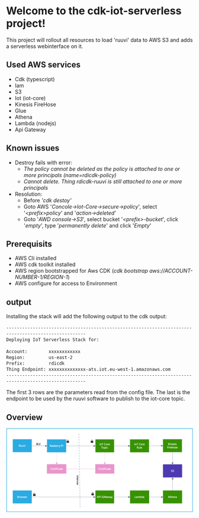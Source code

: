 # Welcome to the cdk-iot-serverless project!

This project will rollout all resources to load 'ruuvi' data to AWS S3 and adds a serverless webinterface on it.


## Used AWS services

 * Cdk (typescript)
 * Iam
 * S3
 * Iot (iot-core)
 * Kinesis FireHose
 * Glue
 * Athena
 * Lambda (nodejs)
 * Api Gateway


## Known issues
 * Destroy fails with error:
     * *The policy cannot be deleted as the policy is attached to one or more principals (name=rdicdk-policy)*
     * *Cannot delete. Thing rdicdk-ruuvi is still attached to one or more principals*
 * Resolution:
     * Before *'cdk destoy'*
     * Goto AWS '*Concole->Iot-Core->secure->policy*', select '*\<prefix\>policy*' and '*action->deleted*'
     * Goto '*AWD console->S3*', select bucket '*\<prefix\>-bucket*', click '*empty*', type '*permanently delete*' and click '*Empty*'

## Prerequisits
  * AWS Cli installed
  * AWS cdk toolkit installed
  * AWS region bootstrapped for Aws CDK (*cdk bootstrap aws://ACCOUNT-NUMBER-1/REGION-1*)
  * AWS configure for access to Environment

## output
Installing the stack will add the following output to the cdk output:
```
----------------------------------------------------------------------------------------------------
Deploying IoT Serverless Stack for:

Account:        xxxxxxxxxxxx
Region:         us-east-2
Prefix:         rdicdk
Thing Endpoint: xxxxxxxxxxxxxx-ats.iot.eu-west-1.amazonaws.com
----------------------------------------------------------------------------------------------------
```

The first 3 rows are the parameters read from the config file. The last is the endpoint to be used by the ruuvi software to publish to the iot-core topic.
  ## Overview
  ![Overview](/image/overview.png)
